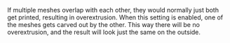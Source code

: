 If multiple meshes overlap with each other, they would normally just both get printed, resulting in overextrusion. When this setting is enabled, one of the meshes gets carved out by the other. This way there will be no overextrusion, and the result will look just the same on the outside.